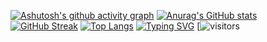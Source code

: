 [![Ashutosh's github activity graph](https://activity-graph.herokuapp.com/graph?username=HRYX02&theme=vue)](https://github.com/ashutosh00710/github-readme-activity-graph)
[![Anurag's GitHub stats](https://github-readme-stats.vercel.app/api?username=HRYX02)](https://github.com/anuraghazra/github-readme-stats)
[![GitHub Streak](https://streak-stats.demolab.com/?user=HRYX02)](https://git.io/streak-stats)
[![Top Langs](https://github-readme-stats.vercel.app/api/top-langs/?username=HRYX02&layout=compact)](https://github.com/anuraghazra/github-readme-stats)
[![Typing SVG](https://readme-typing-svg.demolab.com/?lines=First+line+of+text;Second+line+of+text)](https://git.io/typing-svg)
[![visitors](https://visitor-badge.glitch.me/badge?page_id=HRYX02&left_color=green&right_color=red)
